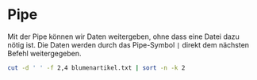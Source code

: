 # Pipe

Mit der Pipe können wir Daten weitergeben, ohne dass eine Datei dazu nötig ist. Die Daten werden durch das Pipe-Symbol `|` direkt dem nächsten Befehl weitergegeben.

````Bash
cut -d ' ' -f 2,4 blumenartikel.txt | sort -n -k 2
````
